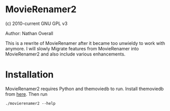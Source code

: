 # MovieRenamer2 #

(c) 2010-current GNU GPL v3

Author: Nathan Overall

This is a rewrite of MovieRenamer after it became too unwieldy to work with 
anymore. I will slowly Migrate features from MovieRenamer into MovieRenamer2
and also include various enhancements.

# Installation #
MovieRenamer2 requires Python and themoviedb to run.
Install themoviedb from [here](https://github.com/doganaydin/themoviedb).
Then run

	./movierenamer2 --help

